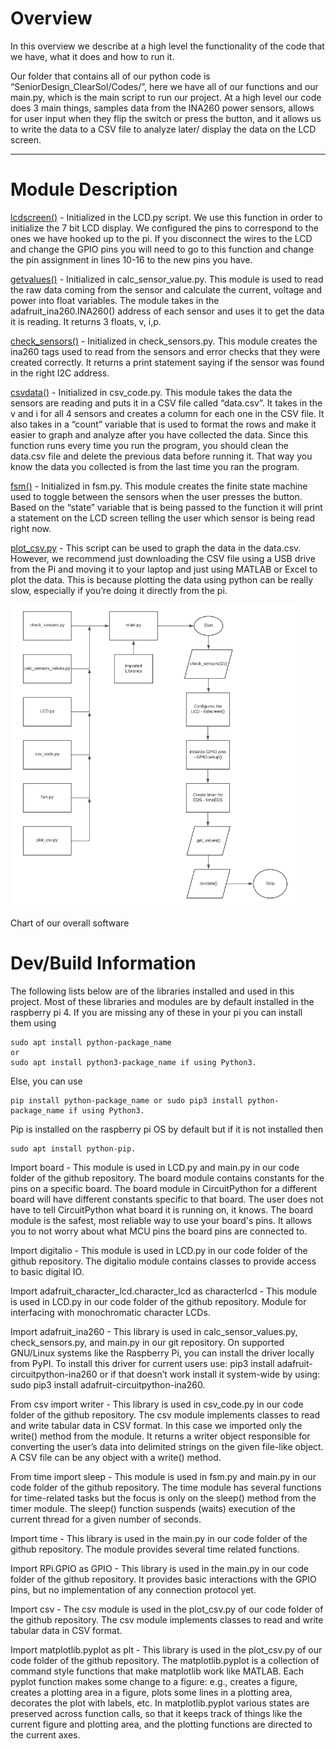 # Overview

In this overview we describe at a high level the functionality of the code that we have, what it does and how to run it.

Our folder that contains all of our python code is “SeniorDesign_ClearSol/Codes/”, here we have all of our functions and our main.py, which is the main script to run our project. At a high level our code does 3 main things, samples data from the INA260 power sensors, allows for user input when they flip the switch or press the button, and it allows us to write the data to a CSV file to analyze later/ display the data on the LCD screen.

---

# Module Description

[lcdscreen()](https://github.com/EE-famado/SeniorDesign_ClearSol/blob/main/Codes/LCD.py) - Initialized in the LCD.py script. We use this function in order to initialize the 7 bit LCD display. We configured the pins to correspond to the ones we have hooked up to the pi. If you disconnect the wires to the LCD and change the GPIO pins you will need to go to this function and change the pin assignment in lines 10-16 to the new pins you have.

[getvalues()](https://github.com/EE-famado/SeniorDesign_ClearSol/blob/main/Codes/calc_sensor_values.py) - Initialized in calc_sensor_value.py. This module is used to read the raw data coming from the sensor and calculate the current, voltage and power into float variables. The module takes in the adafruit_ina260.INA260() address of each sensor and uses it to get the data it is reading. It returns 3 floats, v, i,p.

[check_sensors()](https://github.com/EE-famado/SeniorDesign_ClearSol/blob/main/Codes/check_sensors.py) - Initialized in check_sensors.py. This module creates the ina260 tags used to read from the sensors and error checks that they were created correctly. It returns a print statement saying if the sensor was found in the right I2C address.

[csvdata()](https://github.com/EE-famado/SeniorDesign_ClearSol/blob/main/Codes/csv_code.py) - Initialized in csv_code.py. This module takes the data the sensors are reading and puts it in a CSV file called “data.csv”. It takes in the v and i for all 4 sensors and creates a column for each one in the CSV file. It also takes in a “count” variable that is used to format the rows and make it easier to graph and analyze after you have collected the data. Since this function runs every time you run the program, you should clean the data.csv file and delete the previous data before running it. That way you know the data you collected is from the last time you ran the program.

[fsm()](https://github.com/EE-famado/SeniorDesign_ClearSol/blob/main/Codes/fsm.py) - Initialized in fsm.py. This module creates the finite state machine used to toggle between the sensors when the user presses the button. Based on the “state” variable that is being passed to the function it will print a statement on the LCD screen telling the user which sensor is being read right now.

[plot_csv.py](https://github.com/EE-famado/SeniorDesign_ClearSol/blob/main/Codes/plot_csv.py) - This script can be used to graph the data in the data.csv. However, we recommend just downloading the CSV file using a USB drive from the Pi and moving it to your laptop and just using MATLAB or Excel to plot the data. This is because plotting the data using python can be really slow, especially if you’re doing it directly from the pi.

![Software flow chart](/images/softwareflowchart.png)

Chart of our overall software

# Dev/Build Information

The following lists below are of the libraries installed and used in this project. Most of these libraries and modules are by default installed in the raspberry pi 4. If you are missing any of these in your pi you can install them using

```
sudo apt install python-package_name
or  
sudo apt install python3-package_name if using Python3.
```

 Else, you can use

 ```
 pip install python-package_name or sudo pip3 install python-package_name if using Python3.
```
 Pip is installed on the raspberry pi OS by default but if it is not installed then
 
 ```
 sudo apt install python-pip.
 ```

Import board - This module is used in LCD.py and main.py in our code folder of the github repository. The board module contains constants for the pins on a specific board. The board module in CircuitPython for a different board will have different constants specific to that board. The user does not have to tell CircuitPython what board it is running on, it knows. The board module is the safest, most reliable way to use your board's pins. It allows you to not worry about what MCU pins the board pins are connected to.

Import digitalio - This module is used in LCD.py in our code folder of the github repository. The digitalio module contains classes to provide access to basic digital IO.

Import adafruit_character_lcd.character_lcd as characterlcd - This module is used in LCD.py in our code folder of the github repository. Module for interfacing with monochromatic character LCDs.

Import adafruit_ina260 - This library is used in calc_sensor_values.py, check_sensors.py, and main.py in our git repository. On supported GNU/Linux systems like the Raspberry Pi, you can install the driver locally from PyPI. To install this driver for current users use: pip3 install adafruit-circuitpython-ina260 or if that doesn’t work install it system-wide by using: sudo pip3 install adafruit-circuitpython-ina260.

From csv import writer - This library is used in csv_code.py in our code folder of the github repository. The csv module implements classes to read and write tabular data in CSV format. In this case we imported only the write() method from the module. It returns a writer object responsible for converting the user’s data into delimited strings on the given file-like object. A CSV file can be any object with a write() method.

From time import sleep - This module is used in fsm.py and main.py in our code folder of the github repository. The time module has several functions for time-related tasks but the focus is only on the sleep() method from the timer module. The sleep() function suspends (waits) execution of the current thread for a given number of seconds.

Import time - This library is used in the main.py in our code folder of the github repository. The module provides several time related functions.

Import RPi.GPIO as GPIO - This library is used in the main.py in our code folder of the github repository. It provides basic interactions with the GPIO pins, but no implementation of any connection protocol yet.

Import csv - The csv module is used in the plot_csv.py of our code folder of the github repository. The csv module implements classes to read and write tabular data in CSV format.

Import matplotlib.pyplot as plt - This library is used in the plot_csv.py of our code folder of the github repository. The matplotlib.pyplot is a collection of command style functions that make matplotlib work like MATLAB. Each pyplot function makes some change to a figure: e.g., creates a figure, creates a plotting area in a figure, plots some lines in a plotting area, decorates the plot with labels, etc. In matplotlib.pyplot various states are preserved across function calls, so that it keeps track of things like the current figure and plotting area, and the plotting functions are directed to the current axes.
